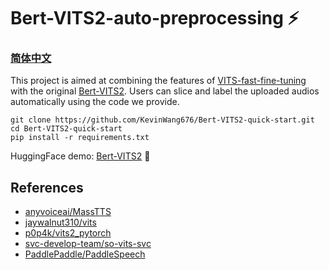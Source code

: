 # Bert-VITS2-auto-preprocessing ⚡
### [简体中文](https://github.com/KevinWang676/Bert-VITS2-quick-start/blob/main/README_zh.md)

This project is aimed at combining the features of [VITS-fast-fine-tuning](https://github.com/Plachtaa/VITS-fast-fine-tuning) with the original [Bert-VITS2](https://github.com/fishaudio/Bert-VITS2). Users can slice and label the uploaded audios automatically using the code we provide.

```
git clone https://github.com/KevinWang676/Bert-VITS2-quick-start.git
cd Bert-VITS2-quick-start
pip install -r requirements.txt
```

HuggingFace demo: [Bert-VITS2](https://kevinwang676-bert-vits2.hf.space) 🤗

## References
+ [anyvoiceai/MassTTS](https://github.com/anyvoiceai/MassTTS)
+ [jaywalnut310/vits](https://github.com/jaywalnut310/vits)
+ [p0p4k/vits2_pytorch](https://github.com/p0p4k/vits2_pytorch)
+ [svc-develop-team/so-vits-svc](https://github.com/svc-develop-team/so-vits-svc)
+ [PaddlePaddle/PaddleSpeech](https://github.com/PaddlePaddle/PaddleSpeech)
